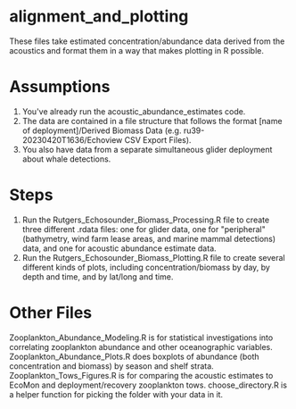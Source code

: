 # alignment_and_plotting

These files take estimated concentration/abundance data derived from the acoustics and format them in a way that makes plotting in R possible.

# Assumptions

1. You've already run the acoustic_abundance_estimates code.
2. The data are contained in a file structure that follows the format [name of deployment]/Derived Biomass Data (e.g. ru39-20230420T1636/Echoview CSV Export Files).
3. You also have data from a separate simultaneous glider deployment about whale detections.

# Steps

1. Run the Rutgers_Echosounder_Biomass_Processing.R file to create three different .rdata files: one for glider data, one for "peripheral" (bathymetry, wind farm lease areas, and marine mammal detections) data, and one for acoustic abundance estimate data.
2. Run the Rutgers_Echosounder_Biomass_Plotting.R file to create several different kinds of plots, including concentration/biomass by day, by depth and time, and by lat/long and time.

# Other Files

Zooplankton_Abundance_Modeling.R is for statistical investigations into correlating zooplankton abundance and other oceanographic variables. Zooplankton_Abundance_Plots.R does boxplots of abundance (both concentration and biomass) by season and shelf strata. Zooplankton_Tows_Figures.R is for comparing the acoustic estimates to EcoMon and deployment/recovery zooplankton tows. choose_directory.R is a helper function for picking the folder with your data in it.
